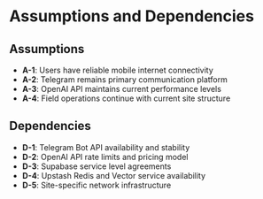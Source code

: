 # Assumptions and Dependencies

## Assumptions
- **A-1**: Users have reliable mobile internet connectivity
- **A-2**: Telegram remains primary communication platform
- **A-3**: OpenAI API maintains current performance levels
- **A-4**: Field operations continue with current site structure

## Dependencies
- **D-1**: Telegram Bot API availability and stability
- **D-2**: OpenAI API rate limits and pricing model
- **D-3**: Supabase service level agreements
- **D-4**: Upstash Redis and Vector service availability
- **D-5**: Site-specific network infrastructure
